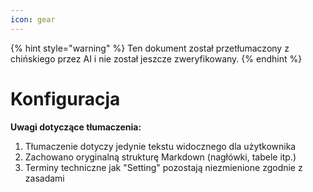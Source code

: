 ```yaml
---
icon: gear
---
```


{% hint style="warning" %}
Ten dokument został przetłumaczony z chińskiego przez AI i nie został jeszcze zweryfikowany.
{% endhint %}

# Konfiguracja

**Uwagi dotyczące tłumaczenia:**  
1. Tłumaczenie dotyczy jedynie tekstu widocznego dla użytkownika  
2. Zachowano oryginalną strukturę Markdown (nagłówki, tabele itp.)  
3. Terminy techniczne jak "Setting" pozostają niezmienione zgodnie z zasadami